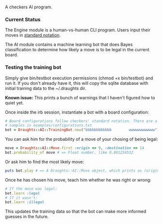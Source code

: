 A checkers AI program.

### Current Status

The Engine module is a human-vs-human CLI program. Users input their moves in 
[standard notation](http://en.wikipedia.org/wiki/English_draughts#Notation).

The AI module contains a machine learning bot that does Bayes classification to 
determine how likely a move is to be legal in the current board.

### Testing the training bot

Simply give bin/testbot execution permissions (chmod +x bin/testbot) and run 
it. If you don't already have it, this will copy the sqlite database with 
initial training data to the ~/.draughts dir.

**Known issue:** This prints a bunch of warnings that I haven't figured how to 
quiet yet.

Once inside the irb session, instantiate a bot with a board configuration:

```ruby
# Board configurations follow checkers' standard notation. There are a few 
# samples in examples/configurations.txt
bot = Draughts::AI::TrainingBot.new("bbbbbbbbbbbb        wwwwwwwwwwww")
```

You can ask him for the probability of a move of your chosing of being legal:

```ruby
move = Draughts::AI::Move.first :origin => 9, :destination => 14
bot.probability_of move # => Float number, like 0.801234532
```
 
Or ask him to find the most likely move:

```ruby
puts bot.play # => A Draughts::AI::Move object, which prints as (origin, destination)
```

Once he has chosen his move, teach him whether he was right or wrong:

```ruby
# If the move was legal:
bot.learn :legal
# If it wasn't:
bot.learn :illegal
```

This updates the training data so that the bot can make more informed guesses 
in the future.
